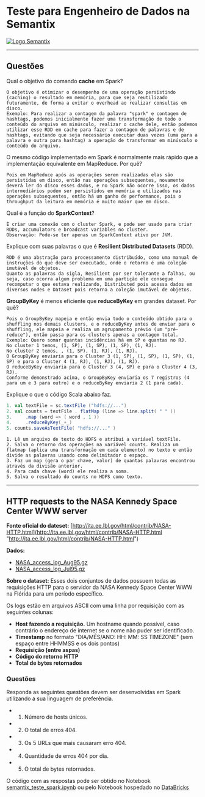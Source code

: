 # Teste para Engenheiro de Dados na Semantix

[![Logo Semantix](https://github.com/paaarx/semantix/blob/master/semantix_logo.jpg "Logo Semantix")](https://github.com/paaarx/semantix/blob/master/semantix_logo.jpg "Logo Semantix")

------------

## Questões

Qual o objetivo do comando **cache** em Spark?
```
O objetivo é otimizar o desempenho de uma operação persistindo (caching) o resultado em memória, para que seja reutilizado futuramente, de forma a evitar o overhead ao realizar consultas em disco.
Exemplo: Para realizar a contagem da palavra "spark" e contagem de hashtags, podemos inicialmente fazer uma transformação de todo o conteúdo do arquivo em minúsculo, realizar o cache dele, então podemos utilizar esse RDD em cache para fazer a contagem de palavras e de hashtags, evitando que seja necessário executar duas vezes (uma para a palavra e outra para hashtag) a operação de transformar em minúsculo o conteúdo do arquivo.
```

O mesmo código implementado em Spark é normalmente mais rápido que a implementação equivalente em MapReduce. Por quê?
```
Pois em MapReduce após as operações serem realizadas elas são persistidas em disco, então nas operações subsequentes, novamente deverá ler do disco esses dados, e no Spark não ocorre isso, os dados intermediários podem ser persistidos em memória e utilizados nas operações subsequentes, então há um ganho de performance, pois o throughput da leitura em memória é muito maior que em disco.
```

Qual é a função do **SparkContext**?
```
É criar uma conexão com o cluster Spark, e pode ser usado para criar RDDs, accumulators e broadcast variables no cluster.
Observação: Pode-se ter apenas um SparkContext ativo por JVM.
```

Explique com suas palavras o que é **Resilient Distributed Datasets** (RDD).
```
RDD é uma abstração para processamento distribuído, como uma manual de instruções do que deve ser executado, onde o retorno é uma coleção imutável de objetos.
Quanto as palavras da sigla, Resilient por ser tolerante a falhas, ou seja, caso ocorra algum problema em uma partição ele consegue recomputar o que estava realizando, Distributed pois acessa dados em diversos nodes e Dataset pois retorna a coleção imutável de objetos.
```

**GroupByKey** é menos eficiente que **reduceByKey** em grandes dataset. Por quê?
```
Pois o GroupByKey mapeia e então envia todo o conteúdo obtido para o shuffling nos demais clusters, e o reduceByKey antes de enviar para o shuffling, ele mapeia e realiza um agrupamento prévio (um "pré-reduce"), então passa para os clusters apenas a contagem total.
Exemplo: Quero somar quantas incidências há em SP e quantas no RJ.
No cluster 1 temos, (1, SP), (1, SP), (1, SP), (1, RJ).
No cluster 2 temos, , (1, SP), (1, RJ), (1, RJ).
O GroupByKey enviaria para o Cluster 3 (1, SP), (1, SP), (1, SP), (1, SP) e para o Cluster 4 (1, RJ), (1, RJ), (1, RJ).
O reduceByKey enviaria para o Cluster 3 (4, SP) e para o Cluster 4 (3, RJ).
Conforme demonstrado acima, o GroupByKey enviaria os 7 registros (4 para um e 3 para outro) e o reduceByKey enviaria 2 (1 para cada).
```

Explique o que o código Scala abaixo faz.
```scala
1. val textFile = sc.textFile ("hdfs://...")
2. val counts = textFile . flatMap (line => line.split( " " ))
3.     .map (word => ( word , 1 ))
4.     .reduceByKey(_+_)
5. counts.saveAsTextFile( "hdfs://..." )
```

```
1. Lê um arquivo de texto do HDFS e atribui a variável textFile.
2. Salva o retorno das operações na variável counts. Realiza um flatmap (aplica uma transformação em cada elemento) no texto e então divide as palavras usando como delimitador o espaço.
3. Faz um map (gera o par chave, valor) de quantas palavras encontrou através da divisão anterior.
4. Para cada chave (word) ele realiza a soma.
5. Salva o resultado do counts no HDFS como texto.
```

------------

## HTTP requests to the NASA Kennedy Space Center WWW server

**Fonte oficial do dateset:** [http://ita.ee.lbl.gov/html/contrib/NASA-HTTP.html](http://ita.ee.lbl.gov/html/contrib/NASA-HTTP.html "http://ita.ee.lbl.gov/html/contrib/NASA-HTTP.html")

**Dados:**
- [NASA_access_log_Aug95.gz](NASA_access_log_Aug95.gz)
- [NASA_access_log_Jul95.gz](NASA_access_log_Jul95.gz)

**Sobre o dataset:** Esses dois conjuntos de dados possuem todas as requisições HTTP para o servidor da NASA Kennedy Space Center WWW na Flórida para um período específico.

Os logs estão em arquivos ASCII com uma linha por requisição com as seguintes colunas:
- **Host fazendo a requisição.** Um hostname quando possível, caso contrário o endereço de internet se o nome não puder ser identificado.
- **Timestamp** no formato "DIA/MÊS/ANO: HH: MM: SS TIMEZONE" (sem espaço entre HHMMSS e os dois pontos)
- **Requisição (entre aspas)**
- **Código do retorno HTTP**
- **Total de bytes retornados**

### Questões
Responda as seguintes questões devem ser desenvolvidas em Spark utilizando a sua linguagem de preferência.

* 1. Número de hosts únicos.
* 2. O total de erros 404.
* 3. Os 5 URLs que mais causaram erro 404.
* 4. Quantidade de erros 404 por dia.
* 5. O total de bytes retornados.

O código com as respostas pode ser obtido no Notebook [semantix_teste_spark.ipynb](semantix_teste_spark.ipynb) ou pelo Notebook hospedado no [DataBricks](https://databricks-prod-cloudfront.cloud.databricks.com/public/4027ec902e239c93eaaa8714f173bcfc/7595947905727238/1667145015670894/2733465045966151/latest.html)
